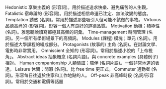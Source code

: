Hedonistic	享樂主義的 (形容詞)。用於描述追求快樂、避免痛苦的人生觀。
Fatalistic	宿命論的 (形容詞)。用於描述相信命運已注定、無法改變的態度。
Temptation	誘惑 (名詞)。常用於描述那些吸引人但可能不該做的事物。
Virtuous	品德高尚的 (形容詞)。形容一個人有良好的道德品質。
Motivation	動機；積極性 (名詞)。雅思聽說讀寫都極其高頻的詞彙。
Time-management	時間管理 (名詞)。另一個所有學術場景下的高頻詞。
Modules	(課程) 模塊；單元 (名詞)。用於描述大學課程的組成部分。
Protagonists	(故事的) 主角 (名詞)。在討論文學、電影時非常實用。
Omniscient	全知的 (形容詞)。常用於描述小說的「上帝視角」。
Abstract ideas	抽象概念 (名詞片語)。與 concrete examples (具體例子) 相对。
Human companionship	人類情誼；陪伴 (名詞片語)。一個非常地道的表達。
Leisure	休閒；閒暇 (名詞)。比 free time 更正式。
Commuter	通勤者 (名詞)。形容每日往返於住家和工作地點的人。
Off-peak	非高峰時段 (名詞/形容詞)。常用於交通和電價等話題
